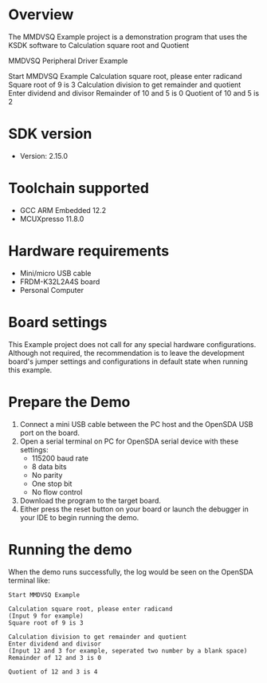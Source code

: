Overview
========
The MMDVSQ Example project is a demonstration program that uses the KSDK software to Calculation square root and Quotient

MMDVSQ Peripheral Driver Example


Start MMDVSQ Example
Calculation square root, please enter radicand
Square root of 9 is 3
Calculation division to get remainder and quotient
Enter dividend and divisor
Remainder of 10 and 5 is 0
Quotient of 10 and 5 is 2

SDK version
===========
- Version: 2.15.0

Toolchain supported
===================
- GCC ARM Embedded  12.2
- MCUXpresso  11.8.0

Hardware requirements
=====================
- Mini/micro USB cable
- FRDM-K32L2A4S board
- Personal Computer

Board settings
==============
This Example project does not call for any special hardware configurations. Although not required, the recommendation is to leave the development
board's jumper settings and configurations in default state when running this example.

Prepare the Demo
================
1.  Connect a mini USB cable between the PC host and the OpenSDA USB port on the board.
2.  Open a serial terminal on PC for OpenSDA serial device with these settings:
    - 115200 baud rate
    - 8 data bits
    - No parity
    - One stop bit
    - No flow control
3.  Download the program to the target board.
4.  Either press the reset button on your board or launch the debugger in your IDE to begin running the demo.

Running the demo
================
When the demo runs successfully, the log would be seen on the OpenSDA terminal like:

~~~~~~~~~~~~~~~~~~~~~
Start MMDVSQ Example

Calculation square root, please enter radicand
(Input 9 for example)
Square root of 9 is 3

Calculation division to get remainder and quotient
Enter dividend and divisor
(Input 12 and 3 for example, seperated two number by a blank space)
Remainder of 12 and 3 is 0

Quotient of 12 and 3 is 4
~~~~~~~~~~~~~~~~~~~~~

